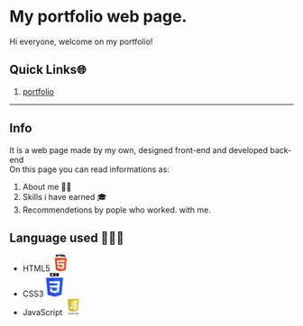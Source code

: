 
# My portfolio web page. 
Hi everyone, welcome on my portfolio! 
## Quick Links🌐  
1. [portfolio](https://marcheseleo.github.io/my-portfolio/)  
****
## Info
It is a web page made by my own, designed front-end and developed back-end  
On this page you can read informations as:  
1. About me 👦🏻  
2. Skills i have earned 🎓  
3. Recommendetions by pople who worked.  with me. 
## Language used 👨🏻‍💻  
* HTML5 ![html5](html_finalprojimages/Smallhtml5.png "logo")  
* CSS3 ![css3](html_finalprojimages/SmallCSS3.png "logo")   
* JavaScript ![js](html_finalprojimages/Smalljs.jpeg "logo")
